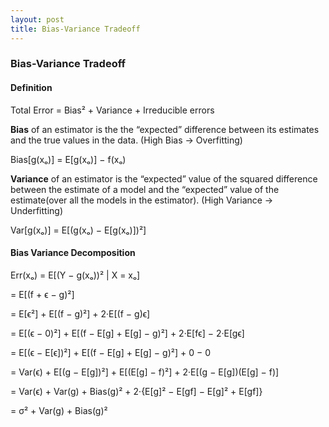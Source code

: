 ```yaml
---
layout: post
title: Bias-Variance Tradeoff
---
```


### Bias-Variance Tradeoff

#### **Definition**
Total Error = Bias² + Variance + Irreducible errors

**Bias** of an estimator is the the “expected” difference between its estimates and the true values in the data. (High Bias -> Overfitting)

Bias[g(xₒ)] = E[g(xₒ)] − f(xₒ)

**Variance** of an estimator is the “expected” value of the squared difference between the estimate of a model and the “expected” value of the estimate(over all the models in the estimator). (High Variance -> Underfitting)

Var[g(xₒ)] = E[(g(xₒ) − E[g(xₒ)])²]

#### **Bias Variance Decomposition**
Err(xₒ) = E[(Y − g(xₒ))² | X = xₒ]

= E[(f + ϵ − g)²]

= E[ϵ²] + E[(f − g)²] + 2·E[(f − g)ϵ]

= E[(ϵ − 0)²] + E[(f − E[g] + E[g] − g)²] + 2·E[fϵ] − 2·E[gϵ]

= E[(ϵ − E[ϵ])²] + E[(f − E[g] + E[g] − g)²] + 0 − 0

= Var(ϵ) + E[(g − E[g])²] + E[(E[g] − f)²] + 2·E[(g − E[g])(E[g] − f)]

= Var(ϵ) + Var(g) + Bias(g)² + 2·{E[g]² − E[gf] − E[g]² + E[gf]}

= σ² + Var(g) + Bias(g)²

